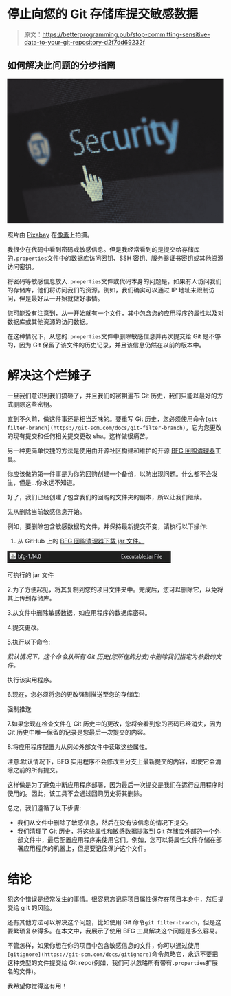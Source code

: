 # 停止向您的 Git 存储库提交敏感数据

> 原文：<https://betterprogramming.pub/stop-committing-sensitive-data-to-your-git-repository-d2f7dd69232f>

## 如何解决此问题的分步指南

![](img/d70085c1f4493b309ddf49b20ac3c862.png)

照片由 [Pixabay](https://www.pexels.com/es-es/@pixabay?utm_content=attributionCopyText&utm_medium=referral&utm_source=pexels) 在[像素](https://www.pexels.com/es-es/foto/logotipo-de-seguridad-60504/?utm_content=attributionCopyText&utm_medium=referral&utm_source=pexels)上拍摄。

我很少在代码中看到密码或敏感信息。但是我经常看到的是提交给存储库的`.properties`文件中的数据库访问密钥、SSH 密钥、服务器证书密钥或其他资源访问密钥。

将密码等敏感信息放入`.properties`文件或代码本身的问题是，如果有人访问我们的存储库，他们将访问我们的资源。例如，我们确实可以通过 IP 地址来限制访问，但是最好从一开始就做好事情。

您可能没有注意到，从一开始就有一个文件，其中包含您的应用程序的属性以及对数据库或其他资源的访问数据。

在这种情况下，从您的`.properties`文件中删除敏感信息并再次提交给 Git 是不够的，因为 Git 保留了该文件的历史记录，并且该信息仍然在以前的版本中。

# 解决这个烂摊子

一旦我们意识到我们搞砸了，并且我们的密钥遍布 Git 历史，我们只能以最好的方式删除这些密钥。

直到不久前，做这件事还是相当乏味的。要重写 Git 历史，您必须使用命令`[git filter-branch](https://git-scm.com/docs/git-filter-branch)`，它为您更改的现有提交和任何相关提交更改 sha。这样做很痛苦。

另一种更简单快捷的方法是使用由开源社区构建和维护的开源 [BFG 回购清理器](https://rtyley.github.io/bfg-repo-cleaner/)工具。

你应该做的第一件事是为你的回购创建一个备份，以防出现问题。什么都不会发生，但是…你永远不知道。

好了，我们已经创建了包含我们的回购的文件夹的副本，所以让我们继续。

先从删除当前敏感信息开始。

例如，要删除包含敏感数据的文件，并保持最新提交不变，请执行以下操作:

1.  从 GitHub 上的 [BFG 回购清理器下载 jar 文件。](https://rtyley.github.io/bfg-repo-cleaner/)

![](img/7d3d410da4299a2ad5ca43ccca3aae84.png)

可执行的 jar 文件

2.为了方便起见，将其复制到您的项目文件夹中。完成后，您可以删除它，以免将其上传到存储库。

3.从文件中删除敏感数据，如应用程序的数据库密码。

4.提交更改。

5.执行以下命令:

*默认情况下，这个命令从所有 Git 历史(您所在的分支)中删除我们指定为参数的文件。*

执行该实用程序。

6.现在，您必须将您的更改强制推送至您的存储库:

强制推送

7.如果您现在检查文件在 Git 历史中的更改，您将会看到您的密码已经消失，因为 Git 历史中唯一保留的记录是您最后一次提交的内容。

8.将应用程序配置为从例如外部文件中读取这些属性。

注意:默认情况下，BFG 实用程序不会修改主分支上最新提交的内容，即使它会清除之前的所有提交。

这样做是为了避免中断应用程序部署，因为最后一次提交是我们在运行应用程序时使用的。因此，该工具不会通过回购历史将其删除。

总之，我们遵循了以下步骤:

*   我们从文件中删除了敏感信息，然后在没有该信息的情况下提交。
*   我们清理了 Git 历史，将这些属性和敏感数据提取到 Git 存储库外部的一个外部文件中，最后配置应用程序来使用它们。例如，您可以将属性文件存储在部署应用程序的机器上，但是要记住保护这个文件。

# 结论

犯这个错误是经常发生的事情。很容易忘记将项目属性保存在项目本身中，然后提交给 g it 的风险。

还有其他方法可以解决这个问题，比如使用 Git 命令`git filter-branch`，但是这要繁琐复杂得多。在本文中，我展示了使用 BFG 工具解决这个问题是多么容易。

不管怎样，如果你想在你的项目中包含敏感信息的文件，你可以通过使用`[gitignore](https://git-scm.com/docs/gitignore)`命令忽略它，永远不要把这种类型的文件提交给 Git repo(例如，我们可以忽略所有带有`.properties`扩展名的文件)。

我希望你觉得这有用！